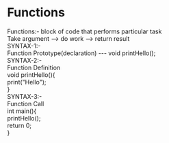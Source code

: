 # Functions
Functions:- block of code that performs particular task
<br>
Take argument --> do work --> return result
<br>
SYNTAX-1:-
<br>
Function Prototype(declaration) --- void printHello();
<br>
SYNTAX-2:-
<br>
Function Definition
<br>
void printHello(){
<br>
print("Hello");
<br>
}
<br>
SYNTAX-3:-
<br>
Function Call
<br>
int main(){
<br>
printHello();
<br>
return 0;
<br>
}
